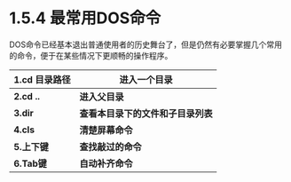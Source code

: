 # 1.5.4 最常用DOS命令

   DOS命令已经基本退出普通使用者的历史舞台了，但是仍然有必要掌握几个常用的命令，便于在某些情况下更顺畅的操作程序。

| **1.cd  目录路径** | **进入一个目录**                   |
| ------------------ | ---------------------------------- |
| **2.cd ..**        | **进入父目录**                     |
| **3.dir**          | **查看本目录下的文件和子目录列表** |
| **4.cls**          | **清楚屏幕命令**                   |
| **5.上下键**       | **查找敲过的命令**                 |
| **6.Tab键**        | **自动补齐命令**                   |